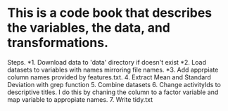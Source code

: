 # This is a code book that describes the variables, the data, and transformations.

Steps.
*1. Download data to 'data' directory if doesn't exist
*2. Load datasets to variables with names mirroring file names.
*3. Add apprpiate column names provided by features.txt.
4. Extract Mean and Standard Deviation with grep function
5. Combine datasets
6. Change activityIds to descriptive titles.  I do this by chaning the column to a factor variable and map variable to appropiate names.
7. Write tidy.txt
